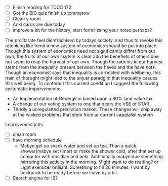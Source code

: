  - [ ] Finish reading for TCCC 172
 - [ ] Got the BIO quiz finish up tommorow
 - [ ] Clean y room
 - [ ] Anki cards are due today
 - [ ] improve a bit for the history, start formilizaing your notes perhaps?

The prolitarate feel dienfrachised by todays society, and thus to revoke this ratchking like trend a new system of economics should be put into place. Though this system of economics need not significantly diffrer from out own; the fruits of our own ssytem is clear adn the benefiets of others due not seem to reap the harvest of our own. Though the rottenis in our harvest stems from the inequality present between the haves and the have nots. Though an economist says that inequality is correlated with wellbeing, this train of thorught might lead to the unjust paradgim that inequality casues this well being. To conteract this current condition I suggest the following systematic imporvements: 
 - An Implementation of Geoergism based upon a 80% land value tax
 - A change of our voting system to one that nears the VSE of STAR
 - Thridly a unregulatted prediction market.
 These changes will chip away at the wicked problems that stem from ur current capatalist system


Improvement jotts
 - [ ] clean room
 - [ ] have morning schedule
	 - Mabye get up snack water and set up tea. Than a quick shower(mabye set timer) or make the shower cold, after that set up computer with obsidian and anki. Additionally mabye due something mirroring this activity in the morning. Might want to do reading? or Light exersize/ brilliant. Something to fill 30 minutes. I want by backpack to be ready before we leave by a bit.
 - [ ] Search engine for IB?
<!--stackedit_data:
eyJoaXN0b3J5IjpbNzk5NDA4Mjg4XX0=
-->